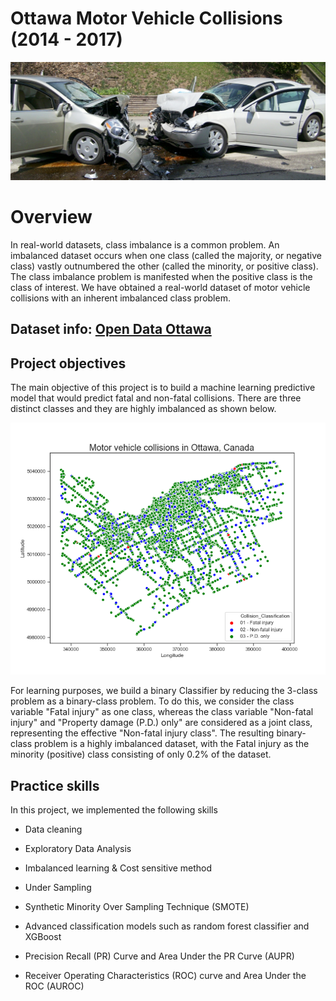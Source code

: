 # Ottawa Motor Vehicle Collisions (2014 - 2017)

![Collision Image](image/photo.jpg)

# Overview
In real-world datasets, class imbalance is a common problem. An imbalanced dataset occurs when one class (called the majority, or negative class) vastly outnumbered the other (called the minority, or positive class). The class imbalance problem is manifested when the positive class is the class of interest. We have obtained a real-world dataset of motor vehicle collisions with an inherent imbalanced class problem.


##  Dataset info:   [Open Data Ottawa](http://data.ottawa.ca/en/organization/transportationservices)

##  Project objectives
The main objective of this project is to build a machine learning predictive model that would predict fatal and non-fatal collisions. There are three distinct classes and they are highly imbalanced as shown below.

![PCA image](image/map.png)

For learning purposes, we build a binary Classifier by reducing the 3-class problem as a binary-class problem. To do this, we consider the class variable "Fatal injury" as one class, whereas the class variable "Non-fatal injury" and  "Property damage (P.D.) only" are considered  as a joint class,  representing the effective "Non-fatal injury class". The resulting binary-class problem is a highly imbalanced dataset, with the  Fatal injury as the minority (positive) class consisting of only 0.2% of the dataset.

##  Practice skills
In this project, we implemented the following  skills

- Data cleaning

- Exploratory Data Analysis

- Imbalanced learning & Cost sensitive method

- Under Sampling

- Synthetic Minority Over Sampling Technique (SMOTE)

-  Advanced classification models such as random forest classifier and XGBoost

- Precision Recall  (PR) Curve and Area Under the PR Curve (AUPR)

- Receiver Operating Characteristics (ROC) curve and Area Under the ROC (AUROC)

